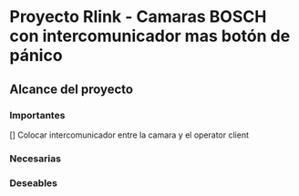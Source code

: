 # Proyecto Rlink - Camaras BOSCH con intercomunicador mas botón de pánico

## Alcance del proyecto

### Importantes
[] Colocar intercomunicador entre la camara y el operator client
### Necesarias
### Deseables
